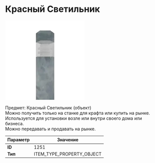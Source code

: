 # Красный Светильник

![Item Image](../img/1251.webp?raw=true)

Предмет: Красный Светильник (объект)<br>Можно получить только на станке для крафта или купить на рынке.<br>Используется для установки возле или внутри своего дома или бизнеса.<br>Можно передавать и продавать на рынке.


| Параметр | Значение |
|----------|----------|
| **ID** | 1251 |
| **Тип** | ITEM_TYPE_PROPERTY_OBJECT |

